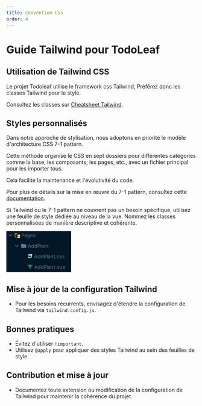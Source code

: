 ```yaml
---
title: Convention Css
order: 4
---
```


# Guide Tailwind pour TodoLeaf

## Utilisation de Tailwind CSS

Le projet Todoleaf utilise le framework css Tailwind, Préférez donc les classes Tailwind pour le style.

Consultez les classes sur [Cheatsheet Tailwind](https://tailwindcomponents.com/cheatsheet/).

## Styles personnalisés

Dans notre approche de stylisation, nous adoptons en priorité le modèle d'architecture CSS 7-1 pattern. 

Cette méthode organise le CSS en sept dossiers pour différentes catégories comme la base, les composants, les pages, etc., avec un fichier principal pour les importer tous. 

Cela facilite la maintenance et l'évolutivité du code. 

Pour plus de détails sur la mise en œuvre du 7-1 pattern, consultez cette [documentation](https://openclassrooms.com/en/courses/5625786-produce-maintainable-css-with-sass/5723581-use-the-7-1-pattern-for-a-manageable-codebase).

Si Tailwind ou le 7-1 pattern ne couvrent pas un besoin spécifique, utilisez une feuille de style dédiée au niveau de la vue. Nommez les classes personnalisées de manière descriptive et cohérente.

![css-au-niveau-de-la-vue](./assets/conventionnal-css/1713990428410.png)


## Mise à jour de la configuration Tailwind
- Pour les besoins récurrents, envisagez d'étendre la configuration de Tailwind via `tailwind.config.js`.

## Bonnes pratiques
- Évitez d'utiliser `!important`.
- Utilisez `@apply` pour appliquer des styles Tailwind au sein des feuilles de style.

## Contribution et mise à jour
- Documentez toute extension ou modification de la configuration de Tailwind pour maintenir la cohérence du projet.
